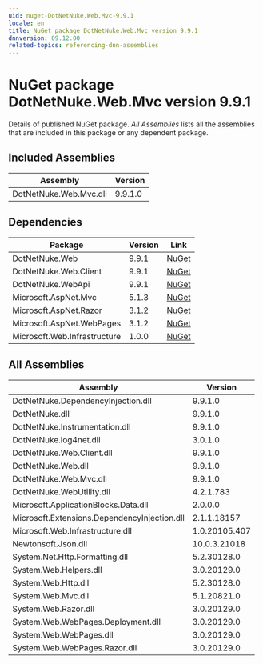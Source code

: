 ```yaml
---
uid: nuget-DotNetNuke.Web.Mvc-9.9.1
locale: en
title: NuGet package DotNetNuke.Web.Mvc version 9.9.1
dnnversion: 09.12.00
related-topics: referencing-dnn-assemblies
---
```


# NuGet package DotNetNuke.Web.Mvc version 9.9.1
Details of published NuGet package.
*All Assemblies* lists all the assemblies that are included in this package or any dependent package.

## Included Assemblies

|Assembly|Version|
|---|---|
|DotNetNuke.Web.Mvc.dll|9.9.1.0|

## Dependencies

|Package|Version|Link|
|---|---|---|
|DotNetNuke.Web|9.9.1|[NuGet](https://www.nuget.org/packages/DotNetNuke.Web/9.9.1)|
|DotNetNuke.Web.Client|9.9.1|[NuGet](https://www.nuget.org/packages/DotNetNuke.Web.Client/9.9.1)|
|DotNetNuke.WebApi|9.9.1|[NuGet](https://www.nuget.org/packages/DotNetNuke.WebApi/9.9.1)|
|Microsoft.AspNet.Mvc|5.1.3|[NuGet](https://www.nuget.org/packages/Microsoft.AspNet.Mvc/5.1.3)|
|Microsoft.AspNet.Razor|3.1.2|[NuGet](https://www.nuget.org/packages/Microsoft.AspNet.Razor/3.1.2)|
|Microsoft.AspNet.WebPages|3.1.2|[NuGet](https://www.nuget.org/packages/Microsoft.AspNet.WebPages/3.1.2)|
|Microsoft.Web.Infrastructure|1.0.0|[NuGet](https://www.nuget.org/packages/Microsoft.Web.Infrastructure/1.0.0)|

## All Assemblies

|Assembly|Version|
|---|---|
|DotNetNuke.DependencyInjection.dll|9.9.1.0|
|DotNetNuke.dll|9.9.1.0|
|DotNetNuke.Instrumentation.dll|9.9.1.0|
|DotNetNuke.log4net.dll|3.0.1.0|
|DotNetNuke.Web.Client.dll|9.9.1.0|
|DotNetNuke.Web.dll|9.9.1.0|
|DotNetNuke.Web.Mvc.dll|9.9.1.0|
|DotNetNuke.WebUtility.dll|4.2.1.783|
|Microsoft.ApplicationBlocks.Data.dll|2.0.0.0|
|Microsoft.Extensions.DependencyInjection.dll|2.1.1.18157|
|Microsoft.Web.Infrastructure.dll|1.0.20105.407|
|Newtonsoft.Json.dll|10.0.3.21018|
|System.Net.Http.Formatting.dll|5.2.30128.0|
|System.Web.Helpers.dll|3.0.20129.0|
|System.Web.Http.dll|5.2.30128.0|
|System.Web.Mvc.dll|5.1.20821.0|
|System.Web.Razor.dll|3.0.20129.0|
|System.Web.WebPages.Deployment.dll|3.0.20129.0|
|System.Web.WebPages.dll|3.0.20129.0|
|System.Web.WebPages.Razor.dll|3.0.20129.0|

